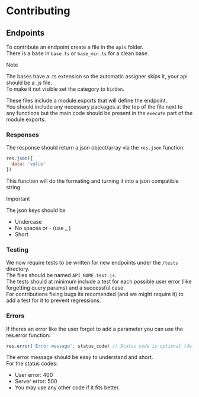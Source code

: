 # Contributing
## Endpoints
To contribute an endpoint create a file in the `apis` folder.\
There is a base in `base.ts` or `base_min.ts` for a clean base.

> [!NOTE]
> The bases have a .ts extension so the automatic assigner skips it, your api should be a .js file.\
> To make it not visible set the category to `hidden`.

These files include a module.exports that will define the endpoint.\
You should include any necessary packages at the top of the file next to any functions but the main code should be present in the `execute` part of the module.exports.

### Responses
The response should return a json object/array via the `res.json` function:
```js
res.json({
  data: 'value'
})
```
This function will do the formating and turning it into a json compatible string.

> [!IMPORTANT]
> The json keys should be
> - Undercase
> - No spaces or - (use _ )
> - Short

### Testing
We now require tests to be written for new endpoints under the `/tests` directory.\
The files should be named `API_NAME.test.js`.\
The tests should at minimum include a test for each possible user error (like forgetting query params) and a successful case.\
For contributions fixing bugs its recomended (and we might require it) to add a test for it to prevent regressions.

### Errors
If theres an error like the user forgot to add a parameter you can use the res.error function:
```js
res.error('Error message', status_code) // Status code is optional (default: 400)
```
The error message should be easy to understand and short.\
For the status codes:
- User error: 400
- Server error: 500
- You may use any other code if it fits better.